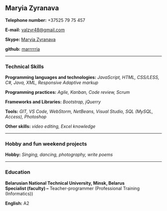 ## Maryia Zyranava
**Telephone number:** +37525 79 75 457  

**E-mail:** valzyr48@gmail.com	  

**Skype:** [Maryia Zyranava](https://join.skype.com/invite/htFN8oaSZPaY)  

**github:** [marrrrria](https://github.com/marrrrria/)  
* * * 

### Technical Skills
**Programming languages and technologies:** *JavaScript, HTML, CSS/LESS, C#, Java, XML, Responsive Adaptive markup*  

**Programming practices:** *Agile, Kanban, Code review, Scrum*  

**Frameworks and Libraries:** *Bootstrap, jQuerry*  

**Tools:** *GIT, VS Code,  WebStorm, NetBeans, Visual Studio, SQL (MySQL, Access), Photoshop*  

**Other skills:** *video editing, Excel knowledge*  

* * *  

### Hobby and fun weekend projects
**Hobby:** *Singing, dancing, photography, write poems*

* * *

### Education
**Belarusian National Technical University, Minsk, Belarus**                                                                             
**Specialist (faculty) –**  Teacher-programmer (Professional Training (Informatics))

**English:** A2

